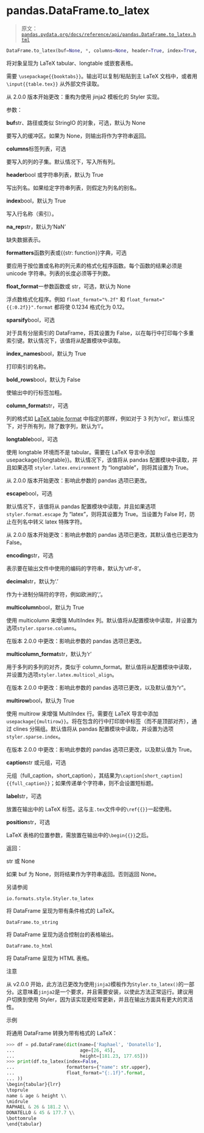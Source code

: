 # pandas.DataFrame.to_latex

> 原文：[`pandas.pydata.org/docs/reference/api/pandas.DataFrame.to_latex.html`](https://pandas.pydata.org/docs/reference/api/pandas.DataFrame.to_latex.html)

```py
DataFrame.to_latex(buf=None, *, columns=None, header=True, index=True, na_rep='NaN', formatters=None, float_format=None, sparsify=None, index_names=True, bold_rows=False, column_format=None, longtable=None, escape=None, encoding=None, decimal='.', multicolumn=None, multicolumn_format=None, multirow=None, caption=None, label=None, position=None)
```

将对象呈现为 LaTeX tabular、longtable 或嵌套表格。

需要 `\usepackage{{booktabs}}`。输出可以复制/粘贴到主 LaTeX 文档中，或者用 `\input{{table.tex}}` 从外部文件读取。

从 2.0.0 版本开始更改：重构为使用 jinja2 模板化的 Styler 实现。

参数：

**buf**str、路径或类似 StringIO 的对象，可选，默认为 None

要写入的缓冲区。如果为 None，则输出将作为字符串返回。

**columns**标签列表，可选

要写入的列的子集。默认情况下，写入所有列。

**header**bool 或字符串列表，默认为 True

写出列名。如果给定字符串列表，则假定为列名的别名。

**index**bool，默认为 True

写入行名称（索引）。

**na_rep**str，默认为‘NaN’

缺失数据表示。

**formatters**函数列表或{{str: function}}字典，可选

要应用于按位置或名称的列元素的格式化程序函数。每个函数的结果必须是 unicode 字符串。列表的长度必须等于列数。

**float_format**一参数函数或 str，可选，默认为 None

浮点数格式化程序。例如 `float_format="%.2f"` 和 `float_format="{{:0.2f}}".format` 都将使 0.1234 格式化为 0.12。

**sparsify**bool，可选

对于具有分层索引的 DataFrame，将其设置为 False，以在每行中打印每个多重索引键。默认情况下，该值将从配置模块中读取。

**index_names**bool，默认为 True

打印索引的名称。

**bold_rows**bool，默认为 False

使输出中的行标签加粗。

**column_format**str，可选

列的格式如 [LaTeX table format](https://en.wikibooks.org/wiki/LaTeX/Tables) 中指定的那样，例如对于 3 列为‘rcl’。默认情况下，对于所有列，除了数字列，默认为‘l’。

**longtable**bool，可选

使用 longtable 环境而不是 tabular。需要在 LaTeX 导言中添加 usepackage{{longtable}}。默认情况下，该值将从 pandas 配置模块中读取，并且如果选项 `styler.latex.environment` 为 “longtable”，则将其设置为 True。

从 2.0.0 版本开始更改：影响此参数的 pandas 选项已更改。

**escape**bool，可选

默认情况下，该值将从 pandas 配置模块中读取，并且如果选项 `styler.format.escape` 为 “latex”，则将其设置为 True。当设置为 False 时，防止在列名中转义 latex 特殊字符。

从 2.0.0 版本开始更改：影响此参数的 pandas 选项已更改，其默认值也已更改为 False。

**encoding**str，可选

表示要在输出文件中使用的编码的字符串，默认为‘utf-8’。

**decimal**str，默认为‘.’

作为十进制分隔符的字符，例如欧洲的‘,’。

**multicolumn**bool，默认为 True

使用 multicolumn 来增强 MultiIndex 列。默认值将从配置模块中读取，并设置为选项`styler.sparse.columns`。

在版本 2.0.0 中更改：影响此参数的 pandas 选项已更改。

**multicolumn_format**str，默认为‘r’

用于多列的多列的对齐，类似于 column_format。默认值将从配置模块中读取，并设置为选项`styler.latex.multicol_align`。

在版本 2.0.0 中更改：影响此参数的 pandas 选项已更改，以及默认值为“r”。

**multirow**bool，默认为 True

使用 multirow 来增强 MultiIndex 行。需要在 LaTeX 导言中添加`usepackage{{multirow}}`。将在包含的行中打印居中标签（而不是顶部对齐），通过 clines 分隔组。默认值将从 pandas 配置模块中读取，并设置为选项`styler.sparse.index`。

在版本 2.0.0 中更改：影响此参数的 pandas 选项已更改，以及默认值为 True。

**caption**str 或元组，可选

元组（full_caption，short_caption），其结果为`\caption[short_caption]{{full_caption}}`；如果传递单个字符串，则不会设置短标题。

**label**str，可选

放置在输出中的 LaTeX 标签。这与主`.tex`文件中的`\ref{{}}`一起使用。

**position**str，可选

LaTeX 表格的位置参数，需放置在输出中的`\begin{{}}`之后。

返回：

str 或 None

如果 buf 为 None，则将结果作为字符串返回。否则返回 None。

另请参阅

`io.formats.style.Styler.to_latex`

将 DataFrame 呈现为带有条件格式的 LaTeX。

`DataFrame.to_string`

将 DataFrame 呈现为适合控制台的表格输出。

`DataFrame.to_html`

将 DataFrame 呈现为 HTML 表格。

注意

从 v2.0.0 开始，此方法已更改为使用`jinja2`模板作为`Styler.to_latex()`的一部分。这意味着`jinja2`是一个要求，并且需要安装，以使此方法正常运行。建议用户切换到使用 Styler，因为该实现更经常更新，并且在输出方面具有更大的灵活性。

示例

将通用 DataFrame 转换为带有格式的 LaTeX：

```py
>>> df = pd.DataFrame(dict(name=['Raphael', 'Donatello'],
...                        age=[26, 45],
...                        height=[181.23, 177.65]))
>>> print(df.to_latex(index=False,
...                   formatters={"name": str.upper},
...                   float_format="{:.1f}".format,
... ))  
\begin{tabular}{lrr}
\toprule
name & age & height \\
\midrule
RAPHAEL & 26 & 181.2 \\
DONATELLO & 45 & 177.7 \\
\bottomrule
\end{tabular} 
```
